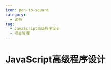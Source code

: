 ```yaml
---
icon: pen-to-square
category:
  - 读书
tag:
  - JavaScript高级程序设计
  - 项目管理
---
```


# JavaScript高级程序设计

